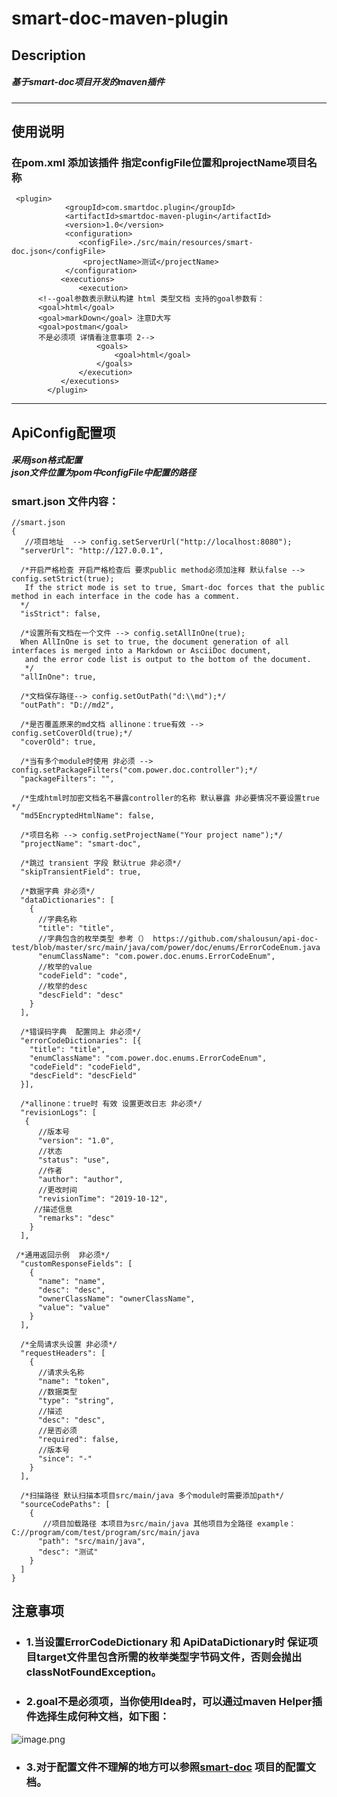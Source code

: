 # smart-doc-maven-plugin
## Description 
##### 基于smart-doc项目开发的maven插件

--------------------------------------------------------------------------------------------------------------
## 使用说明
### 在pom.xml 添加该插件 指定configFile位置和projectName项目名称
```
 <plugin>
            <groupId>com.smartdoc.plugin</groupId>
            <artifactId>smartdoc-maven-plugin</artifactId>
            <version>1.0</version>
            <configuration>
               <configFile>./src/main/resources/smart-doc.json</configFile>
                <projectName>测试</projectName>
            </configuration>
           <executions>
               <execution>
      <!--goal参数表示默认构建 html 类型文档 支持的goal参数有：
      <goal>html</goal>
      <goal>markDown</goal> 注意D大写
      <goal>postman</goal>
      不是必须项 详情看注意事项 2-->
                   <goals>
                       <goal>html</goal>
                   </goals>
               </execution>
           </executions>
        </plugin>
```

------------------------------------------------------------------------------------------------------------------
## ApiConfig配置项
##### 采用json格式配置<br> json文件位置为pom中configFile中配置的路径

### smart.json 文件内容：
```
//smart.json
{
   //项目地址  --> config.setServerUrl("http://localhost:8080");
  "serverUrl": "http://127.0.0.1",
  
  /*开启严格检查 开启严格检查后 要求public method必须加注释 默认false --> config.setStrict(true);
   If the strict mode is set to true, Smart-doc forces that the public method in each interface in the code has a comment.
  */
  "isStrict": false,
  
  /*设置所有文档在一个文件 --> config.setAllInOne(true);
  When AllInOne is set to true, the document generation of all interfaces is merged into a Markdown or AsciiDoc document,
   and the error code list is output to the bottom of the document.
   */
  "allInOne": true,
  
  /*文档保存路径--> config.setOutPath("d:\\md");*/
  "outPath": "D://md2",
  
  /*是否覆盖原来的md文档 allinone：true有效 --> config.setCoverOld(true);*/
  "coverOld": true,
  
  /*当有多个module时使用 非必须 --> config.setPackageFilters("com.power.doc.controller");*/
  "packageFilters": "",
  
  /*生成html时加密文档名不暴露controller的名称 默认暴露 非必要情况不要设置true */
  "md5EncryptedHtmlName": false,
  
  /*项目名称 --> config.setProjectName("Your project name");*/
  "projectName": "smart-doc",
  
  /*跳过 transient 字段 默认true 非必须*/
  "skipTransientField": true,
  
  /*数据字典 非必须*/
  "dataDictionaries": [
    {
      //字典名称
      "title": "title",
      //字典包含的枚举类型 参考（） https://github.com/shalousun/api-doc-test/blob/master/src/main/java/com/power/doc/enums/ErrorCodeEnum.java
      "enumClassName": "com.power.doc.enums.ErrorCodeEnum",
      //枚举的value
      "codeField": "code",
      //枚举的desc
      "descField": "desc"
    }
  ],
  
  /*错误码字典  配置同上 非必须*/
  "errorCodeDictionaries": [{
    "title": "title",
    "enumClassName": "com.power.doc.enums.ErrorCodeEnum",
    "codeField": "codeField",
    "descField": "descField"
  }],
  
  /*allinone：true时 有效 设置更改日志 非必须*/
  "revisionLogs": [
   { 
      //版本号
      "version": "1.0",
      //状态
      "status": "use",
      //作者
      "author": "author",
      //更改时间
      "revisionTime": "2019-10-12",
     //描述信息
      "remarks": "desc"
    }
  ],
 
 /*通用返回示例  非必须*/
  "customResponseFields": [
    {
      "name": "name",
      "desc": "desc",
      "ownerClassName": "ownerClassName",
      "value": "value"
    }
  ],
  
  /*全局请求头设置 非必须*/
  "requestHeaders": [
    {
      //请求头名称
      "name": "token",
      //数据类型
      "type": "string",
      //描述
      "desc": "desc",
      //是否必须
      "required": false,
      //版本号
      "since": "-"
    }
  ],
  
  /*扫描路径 默认扫描本项目src/main/java 多个module时需要添加path*/
  "sourceCodePaths": [
    {
       //项目加载路径 本项目为src/main/java 其他项目为全路径 example： C://program/com/test/program/src/main/java
      "path": "src/main/java",
      "desc": "测试"
    }
  ]
}
```
## 注意事项
* ### 1.当设置ErrorCodeDictionary 和 ApiDataDictionary时 保证项目target文件里包含所需的枚举类型字节码文件，否则会抛出classNotFoundException。
* ### 2.goal不是必须项，当你使用Idea时，可以通过maven Helper插件选择生成何种文档，如下图：
![image.png](https://upload-images.jianshu.io/upload_images/5118042-9cefab064ee3ea93.png?imageMogr2/auto-orient/strip%7CimageView2/2/w/1240)
* ### 3.对于配置文件不理解的地方可以参照[smart-doc](https://gitee.com/sunyurepository/smart-doc) 项目的配置文档。

